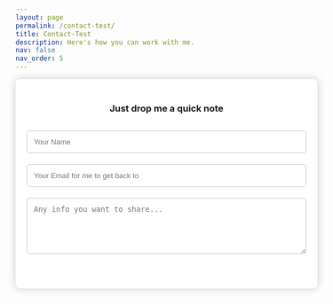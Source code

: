 ```yaml
---
layout: page
permalink: /contact-test/
title: Contact-Test
description: Here's how you can work with me.
nav: false
nav_order: 5
---
```

<!-- <iframe src="https://docs.google.com/forms/d/e/1FAIpQLSdw_pvTXWeLi-0jVwf1i8bz2wZdZmFr3T6EYyKD4OcKkH61tg/viewform?embedded=true" width="640" height="810" frameborder="0" marginheight="0" marginwidth="0">Loading…</iframe>   -->

<div class="form-container">
  <h3>Just drop me a quick note</h3>
  <form id="contact-form" action="https://script.google.com/macros/s/AKfycbxGLOouZrzm2TtDftH401OSGhQ6xMnugtju-OcmBKLKARSbIyzfeNGxZFJdVC9tMIyS/exec" method="POST">
    <input type="text" id="name" name="name" placeholder="Your Name" required>
    <input type="email" id="email" name="email" placeholder="Your Email for me to get back to" required>
    <textarea id="message" name="message" rows="5" placeholder="Any info you want to share..." required></textarea>
    <button type="submit" value="Send" </button>
  </form>
  <p id="form-status"></p>
</div>

<script>
  document.getElementById('contact-form').addEventListener('submit', async (event) => {
    event.preventDefault();
    
    const data = {
      name: event.target.name.value,
      email: event.target.email.value,
      message: event.target.message.value,
    };
    
    try {
      const response = await fetch('https://script.google.com/macros/s/AKfycbxGLOouZrzm2TtDftH401OSGhQ6xMnugtju-OcmBKLKARSbIyzfeNGxZFJdVC9tMIyS/exec', {
        method: 'POST',
        headers: {
          'Content-Type': 'application/json',
        },
        body: JSON.stringify(data),
      });
      
      const result = await response.json();
      if (result.result === 'success') {
        alert('Message sent successfully!');
      } else {
        alert('An error occurred: ' + result.message);
      }
    } catch (error) {
      alert('An error occurred. Please try again.');
      console.error(error);
    }
  });
</script>

<style>
  .form-container {
    background-color: white;
    padding: 20px;
    border-radius: 8px;
    box-shadow: 0 0 15px rgba(0, 0, 0, 0.2);
    width: 100%;
    max-width: 600px;
    margin: 0 auto;
  }

  input, textarea {
    width: 100%;
    padding: 12px;
    margin: 10px 0;
    border: 1px solid #ccc;
    border-radius: 5px;
    box-sizing: border-box;
  }

  button[type="submit"] {
    background-color: var(--global-theme-color);
    color: white;
    border: none;
    cursor: pointer;
    font-size: 16px;
  }

  button[type="submit"]:hover {
    background-color: #218838;
  }

  h3 {
    text-align: center;
    margin-bottom: 20px;
  }

  #form-status {
    text-align: center;
    color: #28a745;
  }
</style>